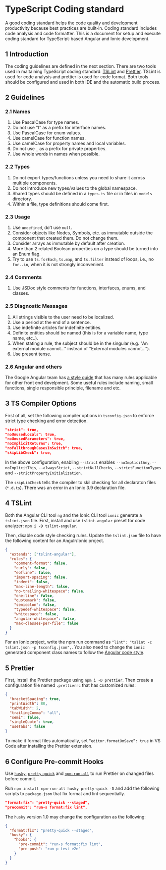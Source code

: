# TypeScript Coding standard

A good coding standard helps the code quality and development productivity because best practices are built-in. Coding standard includes code analysis and code formatter. This is a document for setup and execute coding standard for TypeScript-based Angular and Ionic development.

## 1 Introduction

The coding guidelines are defined in the next section. There are two tools used in maitaining TypeScript coding standard: [TSLint](https://github.com/palantir/tslint) and [Prettier](https://prettier.io/). TSLint is used for code analysis and prettier is used for code format. Both tools should be configured and used in both IDE and the automatic build process.

## 2 Guidelines

### 2.1 Names

1. Use PascalCase for type names.
1. Do not use "I" as a prefix for interface names.
1. Use PascalCase for enum values.
1. Use camelCase for function names.
1. Use camelCase for property names and local variables.
1. Do not use `_` as a prefix for private properties.
1. Use whole words in names when possible.

### 2.2 Types

1. Do not export types/functions unless you need to share it across multiple components.
1. Do not introduce new types/values to the global namespace.
1. Shared types should be defined in a `types.ts` file or in files in `models` directory.
1. Within a file, type definitions should come first.

### 2.3 Usage

1. Use `undefined`, do't use `null`.
1. Consider objects like Nodes, Symbols, etc. as immutable outside the component that created them. Do not change them.
1. Consider arrays as immutable by default after creation.
1. More than 2 related Boolean properties on a type should be turned into an Enum flag.
1. Try to use `ts.forEach`, `ts.map`, and `ts.filter` instead of loops, i.e., no `for..in`, when it is not strongly inconvenient.

### 2.4 Comments

1. Use JSDoc style comments for functions, interfaces, enums, and classes.

### 2.5 Diagnostic Messages

1. All strings visible to the user need to be localized.
1. Use a period at the end of a sentence.
1. Use indefinite articles for indefinite entities.
1. Definite entities should be named (this is for a variable name, type name, etc..).
1. When stating a rule, the subject should be in the singular (e.g. "An external module cannot..." instead of "External modules cannot...").
1. Use present tense.

### 2.6 Angular and others

The Google Angular team has [a style guide](https://angular.io/guide/styleguide) that has many rules applicable for other front end develpment. Some useful rules include naming, small functions, single responsible principle, filename and etc.

## 3 TS Compiler Options

First of all, set the following compiler options in `tsconfig.json` to enforce strict type checking and error detection.

```json
"strict": true,
"noUnusedLocals": true,
"noUnusedParameters": true,
"noImplicitReturns": true,
"noFallthroughCasesInSwitch": true,
"skipLibCheck": true,
```

In the above configuration, enabling `--strict` enables `--noImplicitAny`, `--noImplicitThis`, `--alwaysStrict`, `--strictNullChecks`, `--strictFunctionTypes` and `--strictPropertyInitialization`.

The `skipLibCheck` tells the compiler to skil checking for all declaraton files (`*.d.ts`). There was an error in an Ionic 3.9 declaration file.

## 4 TSLint

Both the Angular CLI tool `ng` and the Ionic CLI tool `ionic` generate a `tslint.json` file. First, install and use `tslint-angular` preset for code analyzer: `npm i -D tslint-angular`.

Then, disable code style checking rules. Update the `tslint.json` file to have the following content for an Angulr/Ionic project.

```json
{
  "extends": ["tslint-angular"],
  "rules": {
    "comment-format": false,
    "curly": false,
    "eofline": false,
    "import-spacing": false,
    "indent": false,
    "max-line-length": false,
    "no-trailing-whitespace": false,
    "one-line": false,
    "quotemark": false,
    "semicolon": false,
    "typedef-whitespace": false,
    "whitespace": false,
    "angular-whitespace": false,
    "max-classes-per-file": false
  }
}
```

For an Ionic project, write the npm run command as `"lint": "tslint -c tslint.json -p tsconfig.json",`. You also need to change the `ionic` generated component class names to follow the [Angular code style](https://angular.io/guide/styleguide).

## 5 Prettier

First, install the Prettier package using `npm i -D prettier`. Then create a configuration file named `.prettierrc` that has customized rules:

```json
{
  "bracketSpacing": true,
  "printWidth": 80,
  "tabWidth": 2,
  "trailingComma": "all",
  "semi": false,
  "singleQuote": true,
  "useTabs": false
}
```

To make it format files automatically, set `“editor.formatOnSave”: true` in VS Code after installing the Prettier extension.

## 6 Configure Pre-commit Hooks

Use [`husky`](https://github.com/typicode/husky), [`pretty-quick`](https://github.com/azz/pretty-quick) and [`npm-run-all`](https://github.com/mysticatea/npm-run-all) to run Prettier on changed files before commit.

Run `npm install npm-run-all husky pretty-quick -D` and add the following scripts to `package.json` that fix format and lint sequentially.

```json
"format:fix": "pretty-quick --staged",
"precommit": "run-s format:fix lint",
```

The `husky` version 1.0 may change the configuration as the following:

```json
{
  "format:fix": "pretty-quick --staged",
  "husky": {
    "hooks": {
      "pre-commit": "run-s format:fix lint",
      "pre-push": "run-p test e2e"
    }
  }
}
```
